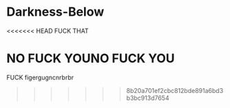 # Darkness-Below

<<<<<<< HEAD
FUCK THAT

NO FUCK YOUNO FUCK YOU
=======
FUCK  figergugncnrbrbr
>>>>>>> 8b20a701ef2cbc812bde891a6bd3b3bc913d7654

